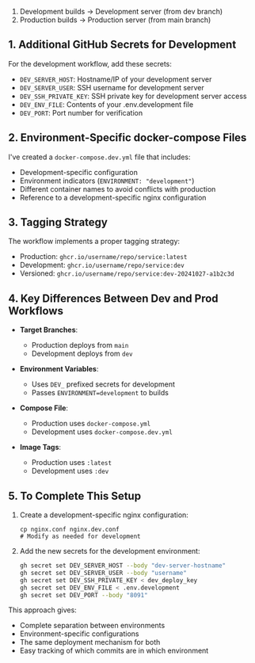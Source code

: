 1. Development builds → Development server (from dev branch)
2. Production builds → Production server (from main branch)

## 1. Additional GitHub Secrets for Development

For the development workflow, add these secrets:

- `DEV_SERVER_HOST`: Hostname/IP of your development server
- `DEV_SERVER_USER`: SSH username for development server
- `DEV_SSH_PRIVATE_KEY`: SSH private key for development server access
- `DEV_ENV_FILE`: Contents of your .env.development file
- `DEV_PORT`: Port number for verification

## 2. Environment-Specific docker-compose Files

I've created a `docker-compose.dev.yml` file that includes:

- Development-specific configuration
- Environment indicators (`ENVIRONMENT: "development"`)
- Different container names to avoid conflicts with production
- Reference to a development-specific nginx configuration

## 3. Tagging Strategy

The workflow implements a proper tagging strategy:

- Production: `ghcr.io/username/repo/service:latest`
- Development: `ghcr.io/username/repo/service:dev`
- Versioned: `ghcr.io/username/repo/service:dev-20241027-a1b2c3d`

## 4. Key Differences Between Dev and Prod Workflows

- **Target Branches**:

  - Production deploys from `main`
  - Development deploys from `dev`

- **Environment Variables**:

  - Uses `DEV_` prefixed secrets for development
  - Passes `ENVIRONMENT=development` to builds

- **Compose File**:

  - Production uses `docker-compose.yml`
  - Development uses `docker-compose.dev.yml`

- **Image Tags**:
  - Production uses `:latest`
  - Development uses `:dev`

## 5. To Complete This Setup

1. Create a development-specific nginx configuration:

   ```
   cp nginx.conf nginx.dev.conf
   # Modify as needed for development
   ```

2. Add the new secrets for the development environment:
   ```bash
   gh secret set DEV_SERVER_HOST --body "dev-server-hostname"
   gh secret set DEV_SERVER_USER --body "username"
   gh secret set DEV_SSH_PRIVATE_KEY < dev_deploy_key
   gh secret set DEV_ENV_FILE < .env.development
   gh secret set DEV_PORT --body "8091"
   ```

This approach gives:

- Complete separation between environments
- Environment-specific configurations
- The same deployment mechanism for both
- Easy tracking of which commits are in which environment
